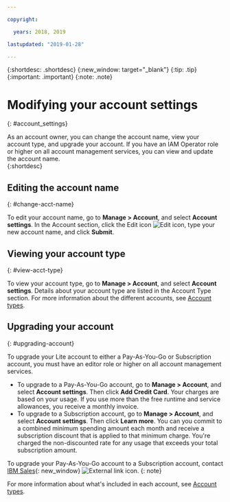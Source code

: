 ```yaml
---

copyright:

  years: 2018, 2019

lastupdated: "2019-01-28"

---
```


{:shortdesc: .shortdesc}
{:new_window: target="_blank"}
{:tip: .tip}
{:important: .important}
{:note: .note}


# Modifying your account settings
{: #account_settings}

As an account owner, you can change the account name, view your account type, and upgrade your account. If you have an IAM Operator role or higher on all account management services, you can view and update the account name.  
{:shortdesc}

## Editing the account name
{: #change-acct-name}

To edit your account name, go to **Manage > Account**, and select **Account settings**. In the Account section, click the Edit icon ![Edit icon](../icons/edit-tagging.svg), type your new account name, and click **Submit**.

## Viewing your account type
{: #view-acct-type}

To view your account type, go to **Manage > Account**, and select **Account settings**. Details about your account type are listed in the Account Type section. For more information about the different accounts, see [Account types](/docs/account?topic=account-accounts).

## Upgrading your account
{: #upgrading-account}

To upgrade your Lite account to either a Pay-As-You-Go or Subscription account, you must have an editor role or higher on all account management services.
  * To upgrade to a Pay-As-You-Go account, go to **Manage > Account**, and select **Account settings**. Then click **Add Credit Card**. Your charges are based on your usage. If you use more than the free runtime and service allowances, you receive a monthly invoice.
  * To upgrade to a Subscription account, go to **Manage > Account**, and select **Account settings**. Then click **Learn more**. You can you commit to a combined minimum spending amount each month and receive a subscription discount that is applied to that minimum charge. You're charged the non-discounted rate for any usage that exceeds your total subscription amount.

To upgrade your Pay-As-You-Go account to a Subscription account, contact [IBM Sales](https://www.ibm.com/cloud-computing/bluemix/contact-us){: new_window} ![External link icon](../icons/launch-glyph.svg "External link icon").
{: note}

For more information about what's included in each account, see [Account types](/docs/account?topic=account-accounts).
